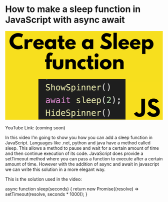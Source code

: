 # How to make a sleep function in JavaScript with async await

![alt text](cover.png)

YouTube Link: (coming soon)

In this video I’m going to show you how you can add a sleep function in JavaScript. Languages like .net, python and java have a method called sleep. This allows a method to pause and wait for a certain amount of time and then continue execution of its code. JavaScript does provide a setTimeout method where you can pass a function to execute after a certain amount of time. However with the addition of async and await in javascript we can write this solution in a more elegant way.

This is the solution used in the video:

  async function sleep(seconds) {
    return new Promise((resolve) => setTimeout(resolve, seconds * 1000));
  }
